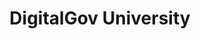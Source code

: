 ---
# This topic lives at
# https://digital.gov/topics/digitalgov-university

# Topic Title
title: "DigitalGov University"

# description — keep it short and clear
# summary: ""

# Weight
weight: 1

# For more information on managing topics,
# see https://github.com/GSA/digitalgov.gov/wiki/topics
---